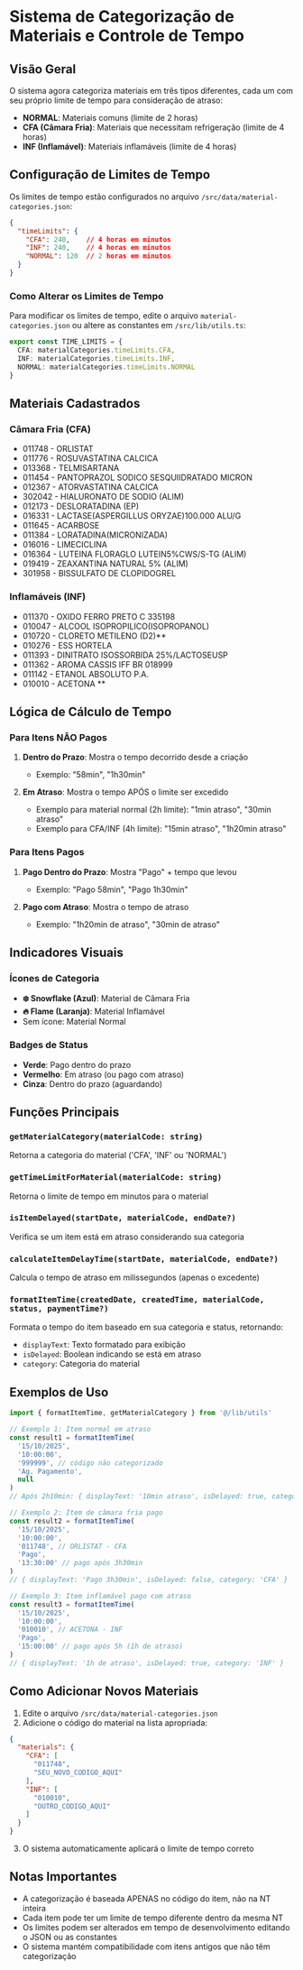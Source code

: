 # Sistema de Categorização de Materiais e Controle de Tempo

## Visão Geral

O sistema agora categoriza materiais em três tipos diferentes, cada um com seu próprio limite de tempo para consideração de atraso:

- **NORMAL**: Materiais comuns (limite de 2 horas)
- **CFA (Câmara Fria)**: Materiais que necessitam refrigeração (limite de 4 horas)
- **INF (Inflamável)**: Materiais inflamáveis (limite de 4 horas)

## Configuração de Limites de Tempo

Os limites de tempo estão configurados no arquivo `/src/data/material-categories.json`:

```json
{
  "timeLimits": {
    "CFA": 240,    // 4 horas em minutos
    "INF": 240,    // 4 horas em minutos
    "NORMAL": 120  // 2 horas em minutos
  }
}
```

### Como Alterar os Limites de Tempo

Para modificar os limites de tempo, edite o arquivo `material-categories.json` ou altere as constantes em `/src/lib/utils.ts`:

```typescript
export const TIME_LIMITS = {
  CFA: materialCategories.timeLimits.CFA,
  INF: materialCategories.timeLimits.INF,
  NORMAL: materialCategories.timeLimits.NORMAL
}
```

## Materiais Cadastrados

### Câmara Fria (CFA)
- 011748 - ORLISTAT
- 011776 - ROSUVASTATINA CALCICA
- 013368 - TELMISARTANA
- 011454 - PANTOPRAZOL SODICO SESQUIIDRATADO MICRON
- 012367 - ATORVASTATINA CALCICA
- 302042 - HIALURONATO DE SODIO (ALIM)
- 012173 - DESLORATADINA (EP)
- 016331 - LACTASE(ASPERGILLUS ORYZAE)100.000 ALU/G
- 011645 - ACARBOSE
- 011384 - LORATADINA(MICRONIZADA)
- 016016 - LIMECICLINA
- 016364 - LUTEINA FLORAGLO LUTEIN5%CWS/S-TG (ALIM)
- 019419 - ZEAXANTINA NATURAL 5% (ALIM)
- 301958 - BISSULFATO DE CLOPIDOGREL

### Inflamáveis (INF)
- 011370 - OXIDO FERRO PRETO C 335198
- 010047 - ALCOOL ISOPROPILICO(ISOPROPANOL)
- 010720 - CLORETO METILENO (D2)**
- 010276 - ESS HORTELA
- 011393 - DINITRATO ISOSSORBIDA 25%/LACTOSEUSP
- 011362 - AROMA CASSIS IFF BR 018999
- 011142 - ETANOL ABSOLUTO P.A.
- 010010 - ACETONA **

## Lógica de Cálculo de Tempo

### Para Itens NÃO Pagos

1. **Dentro do Prazo**: Mostra o tempo decorrido desde a criação
   - Exemplo: "58min", "1h30min"

2. **Em Atraso**: Mostra o tempo APÓS o limite ser excedido
   - Exemplo para material normal (2h limite): "1min atraso", "30min atraso"
   - Exemplo para CFA/INF (4h limite): "15min atraso", "1h20min atraso"

### Para Itens Pagos

1. **Pago Dentro do Prazo**: Mostra "Pago" + tempo que levou
   - Exemplo: "Pago 58min", "Pago 1h30min"

2. **Pago com Atraso**: Mostra o tempo de atraso
   - Exemplo: "1h20min de atraso", "30min de atraso"

## Indicadores Visuais

### Ícones de Categoria

- **❄️ Snowflake (Azul)**: Material de Câmara Fria
- **🔥 Flame (Laranja)**: Material Inflamável
- Sem ícone: Material Normal

### Badges de Status

- **Verde**: Pago dentro do prazo
- **Vermelho**: Em atraso (ou pago com atraso)
- **Cinza**: Dentro do prazo (aguardando)

## Funções Principais

### `getMaterialCategory(materialCode: string)`
Retorna a categoria do material ('CFA', 'INF' ou 'NORMAL')

### `getTimeLimitForMaterial(materialCode: string)`
Retorna o limite de tempo em minutos para o material

### `isItemDelayed(startDate, materialCode, endDate?)`
Verifica se um item está em atraso considerando sua categoria

### `calculateItemDelayTime(startDate, materialCode, endDate?)`
Calcula o tempo de atraso em milissegundos (apenas o excedente)

### `formatItemTime(createdDate, createdTime, materialCode, status, paymentTime?)`
Formata o tempo do item baseado em sua categoria e status, retornando:
- `displayText`: Texto formatado para exibição
- `isDelayed`: Boolean indicando se está em atraso
- `category`: Categoria do material

## Exemplos de Uso

```typescript
import { formatItemTime, getMaterialCategory } from '@/lib/utils'

// Exemplo 1: Item normal em atraso
const result1 = formatItemTime(
  '15/10/2025',
  '10:00:00',
  '999999', // código não categorizado
  'Ag. Pagamento',
  null
)
// Após 2h10min: { displayText: '10min atraso', isDelayed: true, category: 'NORMAL' }

// Exemplo 2: Item de câmara fria pago
const result2 = formatItemTime(
  '15/10/2025',
  '10:00:00',
  '011748', // ORLISTAT - CFA
  'Pago',
  '13:30:00' // pago após 3h30min
)
// { displayText: 'Pago 3h30min', isDelayed: false, category: 'CFA' }

// Exemplo 3: Item inflamável pago com atraso
const result3 = formatItemTime(
  '15/10/2025',
  '10:00:00',
  '010010', // ACETONA - INF
  'Pago',
  '15:00:00' // pago após 5h (1h de atraso)
)
// { displayText: '1h de atraso', isDelayed: true, category: 'INF' }
```

## Como Adicionar Novos Materiais

1. Edite o arquivo `/src/data/material-categories.json`
2. Adicione o código do material na lista apropriada:

```json
{
  "materials": {
    "CFA": [
      "011748",
      "SEU_NOVO_CODIGO_AQUI"
    ],
    "INF": [
      "010010",
      "OUTRO_CODIGO_AQUI"
    ]
  }
}
```

3. O sistema automaticamente aplicará o limite de tempo correto

## Notas Importantes

- A categorização é baseada APENAS no código do item, não na NT inteira
- Cada item pode ter um limite de tempo diferente dentro da mesma NT
- Os limites podem ser alterados em tempo de desenvolvimento editando o JSON ou as constantes
- O sistema mantém compatibilidade com itens antigos que não têm categorização
